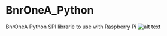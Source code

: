 # BnrOneA_Python
BnrOneA Python SPI librarie to use with Raspberry Pi
![alt text](http://botnroll.com/img/RP_AR_SPI.png)

